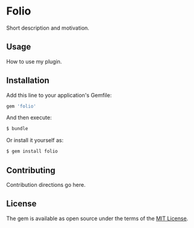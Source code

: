 # Folio
Short description and motivation.

## Usage
How to use my plugin.

## Installation
Add this line to your application's Gemfile:

```ruby
gem 'folio'
```

And then execute:
```bash
$ bundle
```

Or install it yourself as:
```bash
$ gem install folio
```

## Contributing
Contribution directions go here.

## License
The gem is available as open source under the terms of the [MIT License](http://opensource.org/licenses/MIT).
